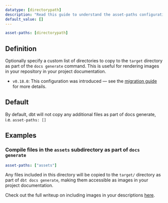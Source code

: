 ```yaml
---
datatype: [directorypath]
description: "Read this guide to understand the asset-paths configuration in dbt."
default_value: []
---
```


<File name='dbt_project.yml'>

```yml
asset-paths: [directorypath]
```

</File>

## Definition
Optionally specify a custom list of directories to copy to the `target` directory as part of the `docs generate` command. This is useful for rendering images in your repository in your project documentation.

<Changelog>

* `v0.18.0`: This configuration was introduced — see the [migration guide](/guides/migration/versions) for more details.

</Changelog>

## Default
By default, dbt will not copy any additional files as part of docs generate, i.e. `asset-paths: []`

## Examples
### Compile files in the `assets` subdirectory as part of `docs generate`

<File name='dbt_project.yml'>

```yml
asset-paths: ["assets"]
```

</File>

Any files included in this directory will be copied to the `target/` directory as part of `dbt docs generate`, making them accessible as images in your project documentation.

Check out the full writeup on including images in your descriptions [here](/reference/resource-properties/description/#include-an-image-from-your-repo-in-your-descriptions).
